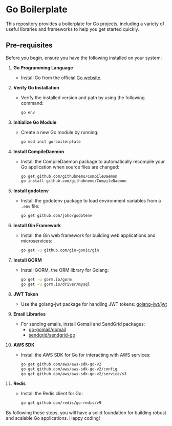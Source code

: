 # Go Boilerplate

This repository provides a boilerplate for Go projects, including a variety of useful libraries and frameworks to help you get started quickly.

## Pre-requisites

Before you begin, ensure you have the following installed on your system:

1. **Go Programming Language**
   - Install Go from the official [Go website](https://golang.org/dl/).

2. **Verify Go Installation**
   - Verify the installed version and path by using the following command:
     ```sh
     go env
     ```

3. **Initialize Go Module**
   - Create a new Go module by running:
     ```sh
     go mod init go-boilerplate
     ```

4. **Install CompileDaemon**
   - Install the CompileDaemon package to automatically recompile your Go application when source files are changed:
     ```sh
     go get github.com/githubnemo/CompileDaemon
     go install github.com/githubnemo/CompileDaemon
     ```

5. **Install godotenv**
   - Install the godotenv package to load environment variables from a `.env` file:
     ```sh
     go get github.com/joho/godotenv
     ```

6. **Install Gin Framework**
   - Install the Gin web framework for building web applications and microservices:
     ```sh
     go get -u github.com/gin-gonic/gin
     ```

7. **Install GORM**
   - Install GORM, the ORM library for Golang:
     ```sh
     go get -u gorm.io/gorm
     go get -u gorm.io/driver/mysql
     ```

8. **JWT Token**
   - Use the golang-jwt package for handling JWT tokens:
     [golang-jwt/jwt](https://github.com/golang-jwt/jwt)

9. **Email Libraries**
   - For sending emails, install Gomail and SendGrid packages:
     - [go-gomail/gomail](https://github.com/go-gomail/gomail)
     - [sendgrid/sendgrid-go](https://github.com/sendgrid/sendgrid-go)

10. **AWS SDK**
    - Install the AWS SDK for Go for interacting with AWS services:
      ```sh
      go get github.com/aws/aws-sdk-go-v2
      go get github.com/aws/aws-sdk-go-v2/config
      go get github.com/aws/aws-sdk-go-v2/service/s3
      ```

11. **Redis**
    - Install the Redis client for Go:
      ```sh
      go get github.com/redis/go-redis/v9
      ```

By following these steps, you will have a solid foundation for building robust and scalable Go applications. Happy coding!
